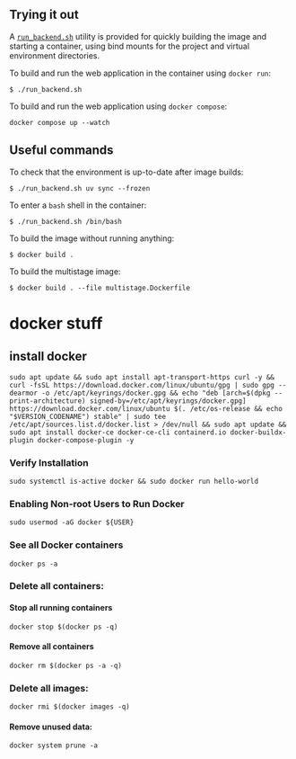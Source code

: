 ## Trying it out

A [`run_backend.sh`](./run_backend.sh) utility is provided for quickly building the image and starting a container, using bind mounts for the project and virtual environment directories.

To build and run the web application in the container using `docker run`:

```console
$ ./run_backend.sh
```

To build and run the web application using `docker compose`:

```console
docker compose up --watch 
```

## Useful commands

To check that the environment is up-to-date after image builds:

```console
$ ./run_backend.sh uv sync --frozen
```

To enter a `bash` shell in the container:

```console
$ ./run_backend.sh /bin/bash
```

To build the image without running anything:

```console
$ docker build .
```

To build the multistage image:

```console
$ docker build . --file multistage.Dockerfile
```

# docker stuff
## install docker
```console
sudo apt update && sudo apt install apt-transport-https curl -y && curl -fsSL https://download.docker.com/linux/ubuntu/gpg | sudo gpg --dearmor -o /etc/apt/keyrings/docker.gpg && echo "deb [arch=$(dpkg --print-architecture) signed-by=/etc/apt/keyrings/docker.gpg] https://download.docker.com/linux/ubuntu $(. /etc/os-release && echo "$VERSION_CODENAME") stable" | sudo tee /etc/apt/sources.list.d/docker.list > /dev/null && sudo apt update && sudo apt install docker-ce docker-ce-cli containerd.io docker-buildx-plugin docker-compose-plugin -y
```

### Verify Installation
```console
sudo systemctl is-active docker && sudo docker run hello-world
```

### Enabling Non-root Users to Run Docker
```console
sudo usermod -aG docker ${USER}
```

### See all Docker containers
```console
docker ps -a
```

### Delete all containers:

#### Stop all running containers
```console
docker stop $(docker ps -q)
```

#### Remove all containers
```console
docker rm $(docker ps -a -q)
```

### Delete all images:
```console
docker rmi $(docker images -q)
```
#### Remove unused data:
```console
docker system prune -a
```